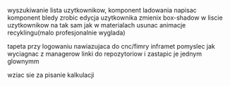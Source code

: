 wyszukiwanie lista uzytkownikow,
komponent ladowania napisac
komponent bledy zrobic
edycja uzytkownika
zmienix box-shadow w liscie uzytkownikow na tak sam jak w materialach
usunac animacje recyklingu(malo profesjonalnie wyglada)

tapeta przy logowaniu nawiazujaca do cnc/fimry inframet
pomyslec jak wyciagnac z managerow linki do repozytoriow i zastapic je jednym glownymm

wziac sie za pisanie kalkulacji
